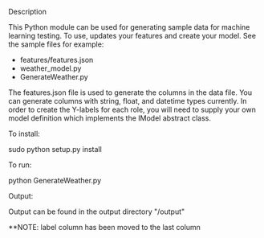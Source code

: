 Description

This Python module can be used for generating sample data for machine learning testing.
To use, updates your features and create your model. See the sample files for example:
- features/features.json
- weather_model.py
- GenerateWeather.py

The features.json file is used to generate the columns in the data file. You can generate columns with string, float, and datetime types currently.
In order to create the Y-labels for each role, you will need to supply your own model definition which implements the IModel abstract class.

To install:

sudo python setup.py install

To run:

python GenerateWeather.py

Output:

Output can be found in the output directory "/output"

**NOTE: label column has been moved to the last column